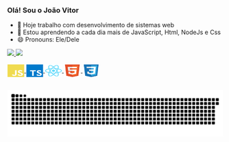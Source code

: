 ### Olá! Sou o João Vitor

- 🔭 Hoje trabalho com desenvolvimento de sistemas web
- 🌱 Estou aprendendo a cada dia mais de JavaScript, Html, NodeJs e Css
- 😄 Pronouns: Ele/Dele

<div>
  <a href="https://github.com/JoaoAraujoGato">
  <img height="180em" src="https://github-readme-stats.vercel.app/api?username=JoaoAraujoGato&show_icons=true&theme=dark&include_all_commits=true&count_private=true"/>
  <img height="180em" src="https://github-readme-stats.vercel.app/api/top-langs/?username=JoaoAraujoGato&layout=compact&langs_count=7&theme=dark"/>
</div>
  
<div style="display: inline_block"><br>
  <img align="center" alt="Js" height="30" width="40" src="https://raw.githubusercontent.com/devicons/devicon/master/icons/javascript/javascript-plain.svg">
  <img align="center" alt="Ts" height="30" width="40" src="https://raw.githubusercontent.com/devicons/devicon/master/icons/typescript/typescript-plain.svg">
  <img align="center" alt="React" height="30" width="40" src="https://raw.githubusercontent.com/devicons/devicon/master/icons/react/react-original.svg">
  <img align="center" alt="HTML" height="30" width="40" src="https://raw.githubusercontent.com/devicons/devicon/master/icons/html5/html5-original.svg">
  <img align="center" alt="CSS" height="30" width="40" src="https://raw.githubusercontent.com/devicons/devicon/master/icons/css3/css3-original.svg">
</div>
  
  ##
  
  ![Snake animation](https://github.com/JoaoAraujoGato/JoaoAraujoGato/blob/output/github-contribution-grid-snake.svg)
 
<!--
  https://github.com/anuraghazra/github-readme-stats
  https://shields.io
  https://dev.to/envoy_/150-badges-for-github-pnk
  https://docs.pipz.com/central-de-ajuda/learning-center/guia-basico-de-markdown#open
  https://emojipedia.org/search/?q=bag
  
-->
